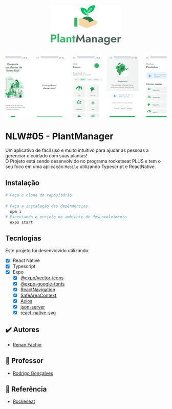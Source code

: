<div align="center">
  <img src="./.github/logo.png">
</div>

<br>

<p align="center">
  <img src="./.github/capa.png">
</p>

# NLW#05 - PlantManager
Um aplicativo de fácil uso e muito intuitivo para ajudar as pessoas a gerenciar o cuidado com suas plantas!<br>
O Projeto está sendo desenvolvido no programa rocketseat PLUS e tem o seu foco em uma aplicação `Mobile` utilizando Typescript e ReactNative. <br>

## Instalação
```bash
# Faça o clone do repositório

# Faça a instalação das depêndencias
  npm i
# Executando o projeto no ambiente de desenvolvimento
  expo start
```

## Tecnlogias
Este projeto foi desenvolvido utilizando:
- [x] React Native
- [x] Typescript
- [x] Expo
  - [x] [@expo/vector-icons](https://docs.expo.dev/guides/icons/#expovector-icons)
  - [x] [@expo-google-fonts](https://github.com/expo/google-fonts)
  - [x] [ReactNavigation](https://reactnavigation.org/)
  - [x] [SafeAreaContext](https://docs.expo.dev/versions/latest/sdk/safe-area-context/)
  - [x] [Axios](https://axios-http.com/ptbr/)
  - [x] [json-server](https://github.com/typicode/json-server)
  - [x] [react-native-svg](https://docs.expo.dev/versions/latest/sdk/svg/)

## ✔️ Autores

- [Renan Fachin](https://github.com/RenanFachin/)

## 📄 Professor

- [Rodrigo Gonçalves](https://github.com/rodrigorgtic)

## 📄 Referência

- [Rockeseat](https://www.rocketseat.com.br/)